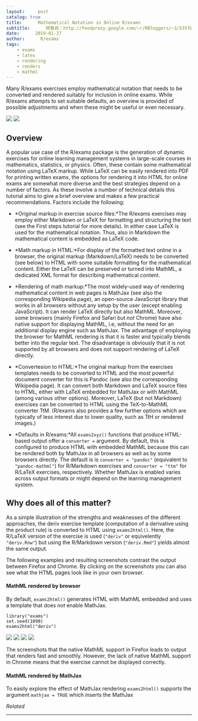 ```yaml
---
layout:     post
catalog: true
title:      Mathematical Notation in Online R/exams
subtitle:      转载自：http://feedproxy.google.com/~r/RBloggers/~3/535fU0iG6kA/
date:      2019-01-27
author:      R/exams
tags:
    - exams
    - latex
    - rendering
    - renders
    - mathml
---
```






Many R/exams exercises employ mathematical notation that needs to be converted and rendered suitably for inclusion in online exams. While R/exams attempts to set suitable defaults, an overview is provided of possible adjustments and when these might be useful or even necessary.

![](https://i1.wp.com/www.r-exams.org/images/laptop_on_table_deriv2.title.jpg?w=456)
![](https://i1.wp.com/www.r-exams.org/images/laptop_on_table_deriv2.title.jpg?w=456)


## Overview

A popular use case of the R/exams package is the generation of dynamic exercises for online learning management systems in large-scale courses in mathematics, statistics, or physics. Often, these contain some mathematical notation using LaTeX markup. While LaTeX can be easily rendered into PDF for printing written exams, the options for rendering it into HTML for online exams are somewhat more diverse and the best strategies depend on a number of factors. As these involve a number of technical details this tutorial aims to give a brief overview and makes a few practical recommendations. Factors include the following:

- *Original markup in exercise source files:*The R/exams exercises may employ either Markdown or LaTeX for formatting and structuring the text (see the First steps tutorial for more details). In either case LaTeX is used for the mathematical notation. Thus, also in Markdown the mathematical content is embedded as LaTeX code.

- *Math markup in HTML:*For display of the formatted text online in a browser, the original markup (Markdown/LaTeX) needs to be converted (see below) to HTML with some suitable formatting for the mathematical content. Either the LaTeX can be preserved or turned into MathML, a dedicated XML format for describing mathematical content.

- *Rendering of math markup:*The most widely-used way of rendering mathematical content in web pages is MathJax (see also the corresponding Wikipedia page), an open-source JavaScript library that works in all browsers without any setup by the user (except enabling JavaScript). It can render LaTeX directly but also MathML. Moreover, some browsers (mainly Firefox and Safari but *not* Chrome) have also native support for displaying MathML, i.e, without the need for an additional display engine such as MathJax. The advantage of employing the browser for MathML rendering is that it is faster and typically blends better into the regular text. The disadvantage is obviously that it is not supported by all browsers and does not support rendering of LaTeX directly.

- *Convertesion to HTML:*The original markup from the exercises templates needs to be converted to HTML and the most powerful document converter for this is Pandoc (see also the corresponding Wikipedia page). It can convert both Markdown and LaTeX source files to HTML, either with LaTeX embedded for MathJax or with MathML (among various other options). Moreover, LaTeX (but not Markdown) exercises can be converted to HTML using the TeX-to-MathML converter TtM. (R/exams also provides a few further options which are typically of less interest due to lower quality, such as TtH or rendered images.)

- *Defaults in R/exams:*All `exams2xyz()` functions that produce HTML-based output offer a `converter =` argument. By default, this is configured to produce HTML with embedded MathML because this can be rendered both by MathJax in all browsers as well as by some browsers directly. The default is is `converter = "pandoc"` (equivalent to `"pandoc-mathml"`) for R/Markdown exercises and `converter = "ttm"` for R/LaTeX exercises, respectively. Whether MathJax is enabled varies across output formats or might depend on the learning management system.


## Why does all of this matter?

As a simple illustration of the strengths and weaknesses of the different approaches, the deriv exercise template (computation of a derivative using the product rule) is converted to HTML using `exams2html()`. Here, the R/LaTeX version of the exercise is used (`"deriv"` or equivelently `"deriv.Rnw"`) but using the R/Markdown version (`"deriv.Rmd"`) yields almost the same output.

The following examples and resulting screenshots contrast the output between Firefox and Chrome. By clicking on the screenshots you can also see what the HTML pages look like in your own browser.

#### MathML rendered by browser

By default, `exams2html()` generates HTML with MathML embedded and uses a template that does *not* enable MathJax.

```
library("exams")
set.seed(1090)
exams2html("deriv")
```

![](https://i0.wp.com/www.r-exams.org/assets/posts/2019-01-28-math/deriv-mathml-firefox.png?w=456)
![](https://i0.wp.com/www.r-exams.org/assets/posts/2019-01-28-math/deriv-mathml-firefox.png?w=456)
![](https://i1.wp.com/www.r-exams.org/assets/posts/2019-01-28-math/deriv-mathml-chrome.png?w=456)
![](https://i1.wp.com/www.r-exams.org/assets/posts/2019-01-28-math/deriv-mathml-chrome.png?w=456)


The screenshots that the native MathML support in Firefox leads to output that renders fast and smoothly. However, the lack of native MathML support in Chrome means that the exercise cannot be displayed correctly.

#### MathML rendered by MathJax

To easily explore the effect of MathJax rendering `exams2html()` supports the argument `mathjax = TRUE` which inserts the MathJax 

*Related*








---
